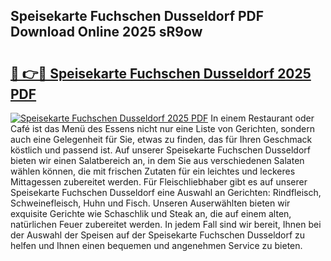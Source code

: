 ## Speisekarte Fuchschen Dusseldorf PDF Download Online 2025 sR9ow

# <h2><a href="http://gccevo.nevu.top/?p=Speisekarte+Fuchschen+Dusseldorf">🔗 👉🔴 Speisekarte Fuchschen Dusseldorf 2025 PDF</a></h2>

[![Speisekarte Fuchschen Dusseldorf 2025 PDF](https://i.imgur.com/dBaPXMq.png)](http://gccevo.nevu.top/?p=Speisekarte+Fuchschen+Dusseldorf)
In einem Restaurant oder Café ist das Menü des Essens nicht nur eine Liste von Gerichten, sondern auch eine Gelegenheit für Sie, etwas zu finden, das für Ihren Geschmack köstlich und passend ist. Auf unserer Speisekarte Fuchschen Dusseldorf bieten wir einen Salatbereich an, in dem Sie aus verschiedenen Salaten wählen können, die mit frischen Zutaten für ein leichtes und leckeres Mittagessen zubereitet werden. Für Fleischliebhaber gibt es auf unserer Speisekarte Fuchschen Dusseldorf eine Auswahl an Gerichten: Rindfleisch, Schweinefleisch, Huhn und Fisch. Unseren Auserwählten bieten wir exquisite Gerichte wie Schaschlik und Steak an, die auf einem alten, natürlichen Feuer zubereitet werden. In jedem Fall sind wir bereit, Ihnen bei der Auswahl der Speisen auf der Speisekarte Fuchschen Dusseldorf zu helfen und Ihnen einen bequemen und angenehmen Service zu bieten.
